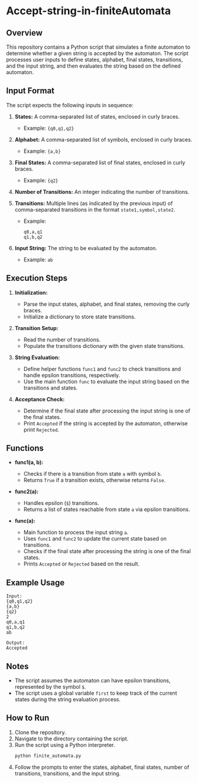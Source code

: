 # Accept-string-in-finiteAutomata

## Overview
This repository contains a Python script that simulates a finite automaton to determine whether a given string is accepted by the automaton. The script processes user inputs to define states, alphabet, final states, transitions, and the input string, and then evaluates the string based on the defined automaton.

## Input Format
The script expects the following inputs in sequence:

1. **States:** A comma-separated list of states, enclosed in curly braces.
   - Example: `{q0,q1,q2}`

2. **Alphabet:** A comma-separated list of symbols, enclosed in curly braces.
   - Example: `{a,b}`

3. **Final States:** A comma-separated list of final states, enclosed in curly braces.
   - Example: `{q2}`

4. **Number of Transitions:** An integer indicating the number of transitions.

5. **Transitions:** Multiple lines (as indicated by the previous input) of comma-separated transitions in the format `state1,symbol,state2`.
   - Example:
     ```
     q0,a,q1
     q1,b,q2
     ```

6. **Input String:** The string to be evaluated by the automaton.
   - Example: `ab`

## Execution Steps
1. **Initialization:**
   - Parse the input states, alphabet, and final states, removing the curly braces.
   - Initialize a dictionary to store state transitions.

2. **Transition Setup:**
   - Read the number of transitions.
   - Populate the transitions dictionary with the given state transitions.

3. **String Evaluation:**
   - Define helper functions `func1` and `func2` to check transitions and handle epsilon transitions, respectively.
   - Use the main function `func` to evaluate the input string based on the transitions and states.

4. **Acceptance Check:**
   - Determine if the final state after processing the input string is one of the final states.
   - Print `Accepted` if the string is accepted by the automaton, otherwise print `Rejected`.

## Functions
- **func1(a, b):**
  - Checks if there is a transition from state `a` with symbol `b`.
  - Returns `True` if a transition exists, otherwise returns `False`.

- **func2(a):**
  - Handles epsilon (`$`) transitions.
  - Returns a list of states reachable from state `a` via epsilon transitions.

- **func(a):**
  - Main function to process the input string `a`.
  - Uses `func1` and `func2` to update the current state based on transitions.
  - Checks if the final state after processing the string is one of the final states.
  - Prints `Accepted` or `Rejected` based on the result.

## Example Usage
```plaintext
Input:
{q0,q1,q2}
{a,b}
{q2}
2
q0,a,q1
q1,b,q2
ab

Output:
Accepted
```

## Notes
- The script assumes the automaton can have epsilon transitions, represented by the symbol `$`.
- The script uses a global variable `first` to keep track of the current states during the string evaluation process.

## How to Run
1. Clone the repository.
2. Navigate to the directory containing the script.
3. Run the script using a Python interpreter.
   ```sh
   python finite_automata.py
   ```
4. Follow the prompts to enter the states, alphabet, final states, number of transitions, transitions, and the input string.
